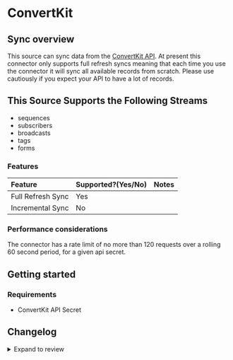 # ConvertKit

## Sync overview

This source can sync data from the [ConvertKit API](https://developers.convertkit.com/#getting-started). At present this connector only supports full refresh syncs meaning that each time you use the connector it will sync all available records from scratch. Please use cautiously if you expect your API to have a lot of records.

## This Source Supports the Following Streams

- sequences
- subscribers
- broadcasts
- tags
- forms

### Features

| Feature           | Supported?\(Yes/No\) | Notes |
| :---------------- | :------------------- | :---- |
| Full Refresh Sync | Yes                  |       |
| Incremental Sync  | No                   |       |

### Performance considerations

The connector has a rate limit of no more than 120 requests over a rolling 60 second period, for a given api secret.

## Getting started

### Requirements

- ConvertKit API Secret

## Changelog

<details>
  <summary>Expand to review</summary>

| Version | Date       | Pull Request                                             | Subject        |
| :------ | :--------- | :------------------------------------------------------- | :------------- |
| 0.2.23 | 2025-04-26 | [58849](https://github.com/airbytehq/airbyte/pull/58849) | Update dependencies |
| 0.2.22 | 2025-04-19 | [58341](https://github.com/airbytehq/airbyte/pull/58341) | Update dependencies |
| 0.2.21 | 2025-04-12 | [57808](https://github.com/airbytehq/airbyte/pull/57808) | Update dependencies |
| 0.2.20 | 2025-04-05 | [57198](https://github.com/airbytehq/airbyte/pull/57198) | Update dependencies |
| 0.2.19 | 2025-03-29 | [56524](https://github.com/airbytehq/airbyte/pull/56524) | Update dependencies |
| 0.2.18 | 2025-03-22 | [55951](https://github.com/airbytehq/airbyte/pull/55951) | Update dependencies |
| 0.2.17 | 2025-03-08 | [55270](https://github.com/airbytehq/airbyte/pull/55270) | Update dependencies |
| 0.2.16 | 2025-03-01 | [54976](https://github.com/airbytehq/airbyte/pull/54976) | Update dependencies |
| 0.2.15 | 2025-02-22 | [54379](https://github.com/airbytehq/airbyte/pull/54379) | Update dependencies |
| 0.2.14 | 2025-02-15 | [53751](https://github.com/airbytehq/airbyte/pull/53751) | Update dependencies |
| 0.2.13 | 2025-02-08 | [53342](https://github.com/airbytehq/airbyte/pull/53342) | Update dependencies |
| 0.2.12 | 2025-02-01 | [52823](https://github.com/airbytehq/airbyte/pull/52823) | Update dependencies |
| 0.2.11 | 2025-01-25 | [52332](https://github.com/airbytehq/airbyte/pull/52332) | Update dependencies |
| 0.2.10 | 2025-01-18 | [51673](https://github.com/airbytehq/airbyte/pull/51673) | Update dependencies |
| 0.2.9 | 2025-01-11 | [51107](https://github.com/airbytehq/airbyte/pull/51107) | Update dependencies |
| 0.2.8 | 2024-12-28 | [50522](https://github.com/airbytehq/airbyte/pull/50522) | Update dependencies |
| 0.2.7 | 2024-12-21 | [50066](https://github.com/airbytehq/airbyte/pull/50066) | Update dependencies |
| 0.2.6 | 2024-12-14 | [49510](https://github.com/airbytehq/airbyte/pull/49510) | Update dependencies |
| 0.2.5 | 2024-12-12 | [48958](https://github.com/airbytehq/airbyte/pull/48958) | Update dependencies |
| 0.2.4 | 2024-11-04 | [48217](https://github.com/airbytehq/airbyte/pull/48217) | Update dependencies |
| 0.2.3 | 2024-10-29 | [47764](https://github.com/airbytehq/airbyte/pull/47764) | Update dependencies |
| 0.2.2 | 2024-10-28 | [47619](https://github.com/airbytehq/airbyte/pull/47619) | Update dependencies |
| 0.2.1 | 2024-08-16 | [44196](https://github.com/airbytehq/airbyte/pull/44196) | Bump source-declarative-manifest version |
| 0.2.0 | 2024-08-15 | [44161](https://github.com/airbytehq/airbyte/pull/44161) | Refactor connector to manifest-only format |
| 0.1.14 | 2024-08-12 | [43803](https://github.com/airbytehq/airbyte/pull/43803) | Update dependencies |
| 0.1.13 | 2024-08-10 | [43503](https://github.com/airbytehq/airbyte/pull/43503) | Update dependencies |
| 0.1.12 | 2024-08-03 | [43237](https://github.com/airbytehq/airbyte/pull/43237) | Update dependencies |
| 0.1.11 | 2024-07-27 | [42643](https://github.com/airbytehq/airbyte/pull/42643) | Update dependencies |
| 0.1.10 | 2024-07-20 | [42363](https://github.com/airbytehq/airbyte/pull/42363) | Update dependencies |
| 0.1.9 | 2024-07-13 | [41742](https://github.com/airbytehq/airbyte/pull/41742) | Update dependencies |
| 0.1.8 | 2024-07-10 | [41405](https://github.com/airbytehq/airbyte/pull/41405) | Update dependencies |
| 0.1.7 | 2024-07-09 | [41272](https://github.com/airbytehq/airbyte/pull/41272) | Update dependencies |
| 0.1.6 | 2024-07-06 | [40860](https://github.com/airbytehq/airbyte/pull/40860) | Update dependencies |
| 0.1.5 | 2024-06-25 | [40282](https://github.com/airbytehq/airbyte/pull/40282) | Update dependencies |
| 0.1.4 | 2024-06-22 | [39989](https://github.com/airbytehq/airbyte/pull/39989) | Update dependencies |
| 0.1.3 | 2024-06-17 | [39505](https://github.com/airbytehq/airbyte/pull/39505) | Make compatible with builder |
| 0.1.2 | 2024-06-06 | [39299](https://github.com/airbytehq/airbyte/pull/39299) | [autopull] Upgrade base image to v1.2.2 |
| 0.1.1 | 2024-05-21 | [38492](https://github.com/airbytehq/airbyte/pull/38492) | [autopull] base image + poetry + up_to_date |
| 0.1.0 | 2022-10-25 | [18455](https://github.com/airbytehq/airbyte/pull/18455) | Initial commit |

</details>
